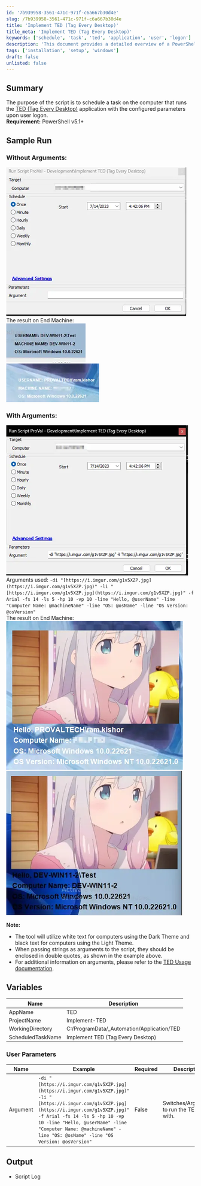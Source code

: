 ```yaml
---
id: '7b939958-3561-471c-971f-c6a667b30d4e'
slug: /7b939958-3561-471c-971f-c6a667b30d4e
title: 'Implement TED (Tag Every Desktop)'
title_meta: 'Implement TED (Tag Every Desktop)'
keywords: ['schedule', 'task', 'ted', 'application', 'user', 'logon']
description: 'This document provides a detailed overview of a PowerShell script that schedules a task to run the TED (Tag Every Desktop) application with specific parameters upon user logon. It includes sample runs, user parameters, and output details.'
tags: ['installation', 'setup', 'windows']
draft: false
unlisted: false
---
```


## Summary

The purpose of the script is to schedule a task on the computer that runs the [TED (Tag Every Desktop)](https://github.com/HealthITAU/TED) application with the configured parameters upon user logon.  
**Requirement:** PowerShell v5.1+

## Sample Run

### Without Arguments:

![Without Arguments](../../../static/img/docs/7b939958-3561-471c-971f-c6a667b30d4e/image_1.webp)  
The result on End Machine:  
![Result on End Machine 1](../../../static/img/docs/7b939958-3561-471c-971f-c6a667b30d4e/image_2.webp)  
![Result on End Machine 2](../../../static/img/docs/7b939958-3561-471c-971f-c6a667b30d4e/image_3.webp)  

### With Arguments:  
![With Arguments](../../../static/img/docs/7b939958-3561-471c-971f-c6a667b30d4e/image_4.webp)  
Arguments used: `-di "[https://i.imgur.com/g1v5XZP.jpg](https://i.imgur.com/g1v5XZP.jpg)" -li "[https://i.imgur.com/g1v5XZP.jpg](https://i.imgur.com/g1v5XZP.jpg)" -f Arial -fs 14 -ls 5 -hp 10 -vp 10 -line "Hello, @userName" -line "Computer Name: @machineName" -line "OS: @osName" -line "OS Version: @osVersion"`  
The result on End Machine:  
![Result on End Machine 3](../../../static/img/docs/7b939958-3561-471c-971f-c6a667b30d4e/image_5.webp)  
![Result on End Machine 4](../../../static/img/docs/7b939958-3561-471c-971f-c6a667b30d4e/image_6.webp)  

**Note:**  
- The tool will utilize white text for computers using the Dark Theme and black text for computers using the Light Theme.
- When passing strings as arguments to the script, they should be enclosed in double quotes, as shown in the example above.
- For additional information on arguments, please refer to the [TED Usage documentation](https://github.com/HealthITAU/TED#usage).

## Variables

| Name                  | Description                          |
|-----------------------|--------------------------------------|
| AppName               | TED                                  |
| ProjectName           | Implement-TED                        |
| WorkingDirectory      | C:/ProgramData/_Automation/Application/TED |
| ScheduledTaskName     | Implement TED (Tag Every Desktop)    |

### User Parameters

| Name      | Example                                                                                                                                                                                                                                           | Required | Description                          |
|-----------|---------------------------------------------------------------------------------------------------------------------------------------------------------------------------------------------------------------------------------------------------|----------|--------------------------------------|
| Argument  | `-di "[https://i.imgur.com/g1v5XZP.jpg](https://i.imgur.com/g1v5XZP.jpg)" -li "[https://i.imgur.com/g1v5XZP.jpg](https://i.imgur.com/g1v5XZP.jpg)" -f Arial -fs 14 -ls 5 -hp 10 -vp 10 -line "Hello, @userName" -line "Computer Name: @machineName" -line "OS: @osName" -line "OS Version: @osVersion"` | False    | Switches/Arguments to run the TED tool with. |

## Output

- Script Log


